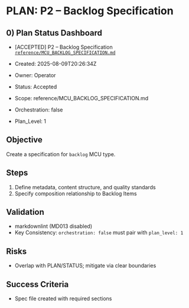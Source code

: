 # PLAN: P2 – Backlog Specification

## 0) Plan Status Dashboard
- [ACCEPTED] P2 – Backlog Specification [`reference/MCU_BACKLOG_SPECIFICATION.md`](reference/MCU_BACKLOG_SPECIFICATION.md)

- Created: 2025-08-09T20:26:34Z
- Owner: Operator
- Status: Accepted
- Scope: reference/MCU_BACKLOG_SPECIFICATION.md
- Orchestration: false
- Plan_Level: 1

## Objective
Create a specification for `backlog` MCU type.

## Steps
1. Define metadata, content structure, and quality standards
2. Specify composition relationship to Backlog Items

## Validation
- markdownlint (MD013 disabled)
- Key Consistency: `orchestration: false` must pair with `plan_level: 1`

## Risks
- Overlap with PLAN/STATUS; mitigate via clear boundaries

## Success Criteria
- Spec file created with required sections

